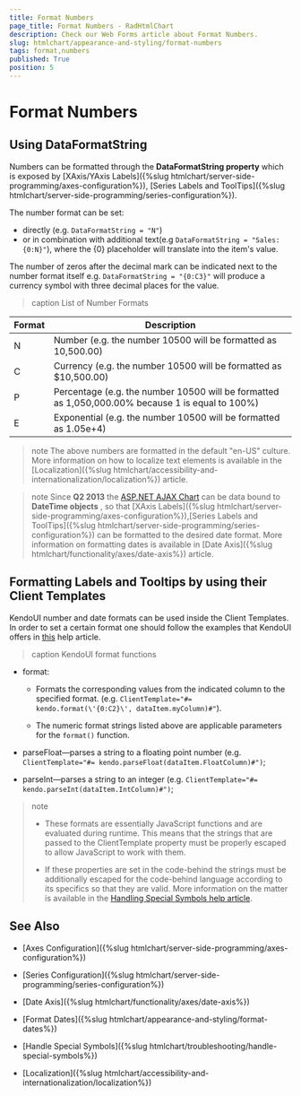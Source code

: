 ```yaml
---
title: Format Numbers
page_title: Format Numbers - RadHtmlChart
description: Check our Web Forms article about Format Numbers.
slug: htmlchart/appearance-and-styling/format-numbers
tags: format,numbers
published: True
position: 5
---
```


# Format Numbers

## Using DataFormatString

Numbers can be formatted through the **DataFormatString property** which is exposed by [XAxis/YAxis Labels]({%slug htmlchart/server-side-programming/axes-configuration%}), [Series Labels and ToolTips]({%slug htmlchart/server-side-programming/series-configuration%}).

The number format can be set:
* directly (e.g. `DataFormatString = "N"`)
* or in combination with additional text(e.g `DataFormatString = "Sales: {0:N}"`), where the {0} placeholder will translate into the item's value.

The number of zeros after the decimal mark can be indicated next to the number format itself e.g. `DataFormatString = "{0:C3}"` will produce a currency symbol with three decimal places for the value.

>caption List of Number Formats

| Format | Description |
| ------ | ------ |
|N|Number (e.g. the number 10500 will be formatted as 10,500.00)|
|C|Currency (e.g. the number 10500 will be formatted as $10,500.00)|
|P|Percentage (e.g. the number 10500 will be formatted as 1,050,000.00% because 1 is equal to 100%)|
|E|Exponential (e.g. the number 10500 will be formatted as 1.05e+4)|

>note The above numbers are formatted in the default "en-US" culture. More information on how to localize	text elements is available in the [Localization]({%slug htmlchart/accessibility-and-internationalization/localization%}) article.

>note Since **Q2 2013** the [ASP.NET AJAX Chart](https://www.telerik.com/products/aspnet-ajax/html-chart.aspx) can be data bound	to **DateTime objects** , so that [XAxis Labels]({%slug htmlchart/server-side-programming/axes-configuration%}),[Series Labels and ToolTips]({%slug htmlchart/server-side-programming/series-configuration%}) can be formatted to the desired date format. More information on formatting dates is available in [Date Axis]({%slug htmlchart/functionality/axes/date-axis%}) article.

## Formatting Labels and Tooltips by using their Client Templates

KendoUI number and date formats can be used inside the Client Templates. In order to set a certain format one should follow the examples that KendoUI offers in [this](http://docs.kendoui.com/api/framework/kendo#methods-format) help article.

>caption KendoUI format functions

* format:
	* Formats the corresponding values from the indicated column to the specified format.
	(e.g. `ClientTemplate="#= kendo.format(\'{0:C2}\', dataItem.myColumn)#"`).
	
	* The numeric format strings listed above are applicable parameters for the `format()` function.

* parseFloat—parses a string to a floating point number (e.g. `ClientTemplate="#= kendo.parseFloat(dataItem.FloatColumn)#")`;
* parseInt—parses a string to an integer (e.g. `ClientTemplate="#= kendo.parseInt(dataItem.IntColumn)#")`;

>note 
>* These formats are essentially JavaScript functions and are evaluated during runtime. This means that the strings that are passed to the ClientTemplate property must be properly escaped to allow JavaScript to work with them.
>
>* If these properties	are set in the code-behind the strings must be additionally escaped for the code-behind language according to its specifics	so that they are valid. More information on the matter is available in the [Handling Special Symbols help article](https://docs.telerik.com/devtools/aspnet-ajax/controls/htmlchart/troubleshooting/handle-special-symbols).
>

## See Also

 * [Axes Configuration]({%slug htmlchart/server-side-programming/axes-configuration%})

 * [Series Configuration]({%slug htmlchart/server-side-programming/series-configuration%})

 * [Date Axis]({%slug htmlchart/functionality/axes/date-axis%})

 * [Format Dates]({%slug htmlchart/appearance-and-styling/format-dates%})

 * [Handle Special Symbols]({%slug htmlchart/troubleshooting/handle-special-symbols%})

 * [Localization]({%slug htmlchart/accessibility-and-internationalization/localization%})

